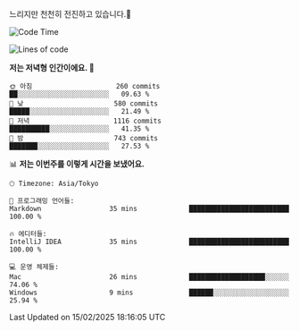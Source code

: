 느리지만 천천히 전진하고 있습니다.🐢

<!--START_SECTION:waka-->
![Code Time](http://img.shields.io/badge/Code%20Time-1%2C522%20hrs%2029%20mins-blue)

![Lines of code](https://img.shields.io/badge/%EC%A0%80%EB%8A%94%20%EC%97%AC%ED%83%9C%EA%B9%8C%EC%A7%80%20-916.3%20thousand%20%EC%A4%84%EC%9D%98%20%EC%BD%94%EB%93%9C%EB%A5%BC%20%EC%9E%91%EC%84%B1%ED%96%88%EC%96%B4%EC%9A%94.-blue)

**저는 저녁형 인간이에요. 🦉** 

```text
🌞 아침                     260 commits         ██░░░░░░░░░░░░░░░░░░░░░░░   09.63 % 
🌆 낮　                     580 commits         █████░░░░░░░░░░░░░░░░░░░░   21.49 % 
🌃 저녁                     1116 commits        ██████████░░░░░░░░░░░░░░░   41.35 % 
🌙 밤　                     743 commits         ███████░░░░░░░░░░░░░░░░░░   27.53 % 
```


📊 **저는 이번주를 이렇게 시간을 보냈어요.** 

```text
🕑︎ Timezone: Asia/Tokyo

💬 프로그래밍 언어들: 
Markdown                 35 mins             █████████████████████████   100.00 % 

🔥 에디터들: 
IntelliJ IDEA            35 mins             █████████████████████████   100.00 % 

💻 운영 체제들: 
Mac                      26 mins             ███████████████████░░░░░░   74.06 % 
Windows                  9 mins              ██████░░░░░░░░░░░░░░░░░░░   25.94 % 
```


 Last Updated on 15/02/2025 18:16:05 UTC
<!--END_SECTION:waka-->
